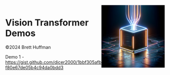<img src="./VTView.png" alt="ViT" width="200" align="right" />

# Vision Transformer Demos

©2024 Brett Huffman


Demo 1 - https://gist.github.com/dicer2000/1bbf305afbf80e67de05b4c94da0bdd3

